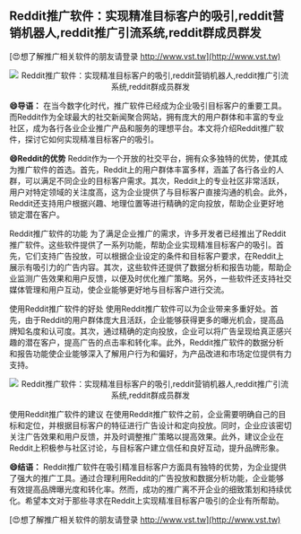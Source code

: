 ## **Reddit推广软件：实现精准目标客户的吸引,reddit营销机器人,reddit推广引流系统,reddit群成员群发**

[😍想了解推广相关软件的朋友请登录 http://www.vst.tw](http://www.vst.tw)

 <center><img src="https://vst.tw/MP4/tuiguang/png/3.png" alt="Reddit推广软件：实现精准目标客户的吸引,reddit营销机器人,reddit推广引流系统,reddit群成员群发"></center>

**😄导语：**
在当今数字化时代，推广软件已经成为企业吸引目标客户的重要工具。而Reddit作为全球最大的社交新闻聚合网站，拥有庞大的用户群体和丰富的专业社区，成为各行各业企业推广产品和服务的理想平台。本文将介绍Reddit推广软件，探讨它如何实现精准目标客户的吸引。

**😄Reddit的优势**
Reddit作为一个开放的社交平台，拥有众多独特的优势，使其成为推广软件的首选。首先，Reddit上的用户群体丰富多样，涵盖了各行各业的人群，可以满足不同企业的目标客户需求。其次，Reddit上的专业社区非常活跃，用户对特定领域的关注度高，这为企业提供了与目标客户直接沟通的机会。此外，Reddit还支持用户根据兴趣、地理位置等进行精确的定向投放，帮助企业更好地锁定潜在客户。

Reddit推广软件的功能
为了满足企业推广的需求，许多开发者已经推出了Reddit推广软件。这些软件提供了一系列功能，帮助企业实现精准目标客户的吸引。首先，它们支持广告投放，可以根据企业设定的条件和目标客户要求，在Reddit上展示有吸引力的广告内容。其次，这些软件还提供了数据分析和报告功能，帮助企业监测广告效果和用户反馈，以便及时优化推广策略。另外，一些软件还支持社交媒体管理和用户互动，使企业能够更好地与目标客户进行交流。

使用Reddit推广软件的好处
使用Reddit推广软件可以为企业带来多重好处。首先，由于Reddit的用户群体庞大且活跃，企业能够获得更多的曝光机会，提高品牌知名度和认可度。其次，通过精确的定向投放，企业可以将广告呈现给真正感兴趣的潜在客户，提高广告的点击率和转化率。此外，Reddit推广软件的数据分析和报告功能使企业能够深入了解用户行为和偏好，为产品改进和市场定位提供有力支持。

 <center><img src="https://vst.tw/MP4/tuiguang/png/4.png" alt="Reddit推广软件：实现精准目标客户的吸引,reddit营销机器人,reddit推广引流系统,reddit群成员群发"></center>

使用Reddit推广软件的建议
在使用Reddit推广软件之前，企业需要明确自己的目标和定位，并根据目标客户的特征进行广告设计和定向投放。同时，企业应该密切关注广告效果和用户反馈，并及时调整推广策略以提高效果。此外，建议企业在Reddit上积极参与社区讨论，与目标客户建立信任和良好互动，提升品牌形象。

**😄结语：**
Reddit推广软件在吸引精准目标客户方面具有独特的优势，为企业提供了强大的推广工具。通过合理利用Reddit的广告投放和数据分析功能，企业能够有效提高品牌曝光度和转化率。然而，成功的推广离不开企业的细致策划和持续优化。希望本文对于那些寻求在Reddit上实现精准目标客户吸引的企业有所帮助。

[😍想了解推广相关软件的朋友请登录 http://www.vst.tw](http://www.vst.tw)



